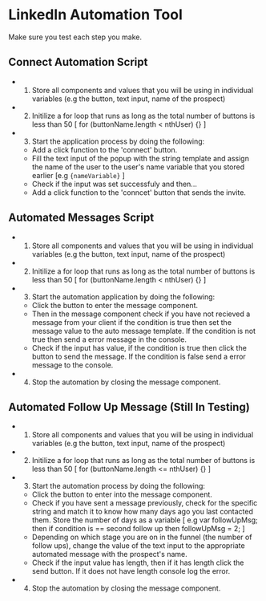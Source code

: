 # LinkedIn Automation Tool
Make sure you test each step you make.

## Connect Automation Script
- 1. Store all components and values that you will be using in individual variables (e.g the button, text input, name of the prospect)

- 2. Initilize a for loop that runs as long as the total number of buttons is less than 50 [ for (buttonName.length < nthUser) {} ]

- 3. Start the application process by doing the following:
    - Add a click function to the 'connect' button.
    - Fill the text input of the popup with the string template and assign the name of the user to the user's name variable that you stored earlier [e.g `{nameVariable}` ]
    - Check if the input was set successfuly and then...
    - Add a click function to the 'conncet' button that sends the invite.

## Automated Messages Script
- 1. Store all components and values that you will be using in individual variables (e.g the button, text input, name of the prospect)

- 2. Initilize a for loop that runs as long as the total number of buttons is less than 50 [ for (buttonName.length < nthUser) {} ]

- 3. Start the automation application by doing the following:
    - Click the button to enter the message component.
    - Then in the message component check if you have not recieved a message from your client if the condition is true then set the message value to the auto message template. If the condition is not true then send a error message in the console.
    - Check if the input has value, if the condition is true then click the button to send the message. If the condition is false send a error message to the console.

- 4. Stop the automation by closing the message component.

## Automated Follow Up Message (Still In Testing)
- 1. Store all components and values that you will be using in individual variables (e.g the button, text input, name of the prospect)

- 2. Initilize a for loop that runs as long as the total number of buttons is less than 50 [ for (buttonName.length <= nthUser) {} ]

- 3. Start the automation process by doing the following:
    - Click the button to enter into the message component.
    - Check if you have sent a message previously, check for the specific string and match it to know how many days ago you last contacted them. Store the number of days as a variable [ e.g var followUpMsg; then if condition is == second follow up then followUpMsg = 2; ]
    - Depending on which stage you are on in the funnel (the number of follow ups), change the value of the text input to the appropriate automated message with the prospect's name.
    - Check if the input value has length, then if it has length click the send button. If it does not have length console log the error. 

- 4. Stop the automation by closing the message component.